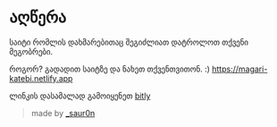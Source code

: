 # აღწერა
საიტი რომლის დახმარებითაც შეგიძლიათ დატროლოთ თქვენი მეგობრები. 

როგორ? გადადით საიტზე და ნახეთ თქვენთვითონ. :) https://magari-katebi.netlify.app


ლინკის დასამალად გამოიყენეთ [bitly](https://bitly.com)

> made by [_saur0n](https://sauronn.netlify.app)
